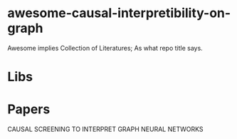 # awesome-causal-interpretibility-on-graph
Awesome implies Collection of Literatures; As what repo title says.

# Libs

# Papers
CAUSAL SCREENING TO INTERPRET GRAPH NEURAL NETWORKS

